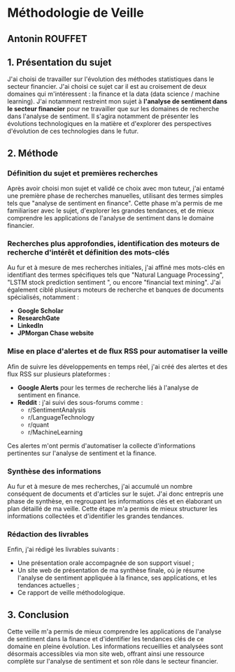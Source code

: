 # Méthodologie de Veille
Antonin ROUFFET
---

## 1. Présentation du sujet

J'ai choisi de travailler sur l'évolution des méthodes statistiques dans le secteur financier. J'ai choisi ce sujet car il est au croisement de deux domaines qui m'intéressent : la finance et la data (data science / machine learning). J'ai notamment restreint mon sujet à **l'analyse de sentiment dans le secteur financier** pour ne travailler que sur les domaines de recherche dans l'analyse de sentiment. Il s'agira notamment de présenter les évolutions technologiques en la matière et d'explorer des perspectives d'évolution de ces technologies dans le futur.

## 2. Méthode

### Définition du sujet et premières recherches

Après avoir choisi mon sujet et validé ce choix avec mon tuteur, j'ai entamé une première phase de recherches manuelles, utilisant des termes simples tels que "analyse de sentiment en finance". Cette phase m'a permis de me familiariser avec le sujet, d'explorer les grandes tendances, et de mieux comprendre les applications de l'analyse de sentiment dans le domaine financier.

### Recherches plus approfondies, identification des moteurs de recherche d'intérêt et définition des mots-clés

Au fur et à mesure de mes recherches initiales, j'ai affiné mes mots-clés en identifiant des termes spécifiques tels que "Natural Language Processing", "LSTM stock prediction sentiment
", ou encore "financial text mining". J'ai également ciblé plusieurs moteurs de recherche et banques de documents spécialisés, notamment :
- **Google Scholar**
- **ResearchGate**
- **LinkedIn**
- **JPMorgan Chase website**

### Mise en place d'alertes et de flux RSS pour automatiser la veille

Afin de suivre les développements en temps réel, j'ai créé des alertes et des flux RSS sur plusieurs plateformes :
- **Google Alerts** pour les termes de recherche liés à l'analyse de sentiment en finance.
- **Reddit** : j'ai suivi des sous-forums comme :
  - r/SentimentAnalysis
  - r/LanguageTechnology
  - r/quant
  - r/MachineLearning

Ces alertes m'ont permis d'automatiser la collecte d'informations pertinentes sur l'analyse de sentiment et la finance.

### Synthèse des informations

Au fur et à mesure de mes recherches, j'ai accumulé un nombre conséquent de documents et d'articles sur le sujet. J'ai donc entrepris une phase de synthèse, en regroupant les informations clés et en élaborant un plan détaillé de ma veille. Cette étape m'a permis de mieux structurer les informations collectées et d'identifier les grandes tendances.

### Rédaction des livrables

Enfin, j'ai rédigé les livrables suivants :
- Une présentation orale accompagnée de son support visuel ;
- Un site web de présentation de ma synthèse finale, où je résume l'analyse de sentiment appliquée à la finance, ses applications, et les tendances actuelles ;
- Ce rapport de veille méthodologique.


## 3. Conclusion

Cette veille m'a permis de mieux comprendre les applications de l'analyse de sentiment dans la finance et d'identifier les tendances clés de ce domaine en pleine évolution. Les informations recueillies et analysées sont désormais accessibles via mon site web, offrant ainsi une ressource complète sur l'analyse de sentiment et son rôle dans le secteur financier.
